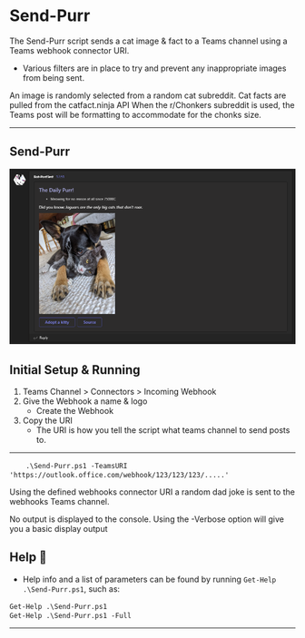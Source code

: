 # Send-Purr

The Send-Purr script sends a cat image & fact to a Teams channel using a Teams webhook connector URI.

- Various filters are in place to try and prevent any inappropriate images from being sent.

An image is randomly selected from a random cat subreddit. Cat facts are pulled from the catfact.ninja API
When the r/Chonkers subreddit is used, the Teams post will be formatting to accommodate for the chonks size.

---

## Send-Purr

![Send-Purr](https://raw.githubusercontent.com/Celerium/Send-Purr/main/.github/Celerium-Send-Purr-Example001.png)

## Initial Setup & Running

1. Teams Channel > Connectors > Incoming Webhook
2. Give the Webhook a name & logo
    - Create the Webhook
4. Copy the URI
    - The URI is how you tell the script what teams channel to send posts to.

---

```posh
    .\Send-Purr.ps1 -TeamsURI 'https://outlook.office.com/webhook/123/123/123/.....'
```

Using the defined webhooks connector URI a random dad joke is sent to the webhooks Teams channel.

No output is displayed to the console.
Using the -Verbose option will give you a basic display output


## Help :blue_book:

  - Help info and a list of parameters can be found by running `Get-Help .\Send-Purr.ps1`, such as:

```posh
Get-Help .\Send-Purr.ps1
Get-Help .\Send-Purr.ps1 -Full
```

---